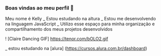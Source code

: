 ### Boas vindas ao meu perfil 💙

Meu nome é Kelly
_ Estou estudando na altura
_ Estou me desenvolvendo na linguagem JavaScript
_ Utilizo esse espaço para minha organização e 
compartilhamento dos meus projetos desenvolvidos 

! [Claire Dancing GIF] https://tenor.com/bOLO2.gif

_ estou estudando na [alura] (https://cursos.alura.com.br/dashboard)
